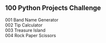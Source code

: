 ## 100 Python Projects Challenge
001 Band Name Generator  
002 Tip Calculator  
003 Treasure Island  
004 Rock Paper Scissors  